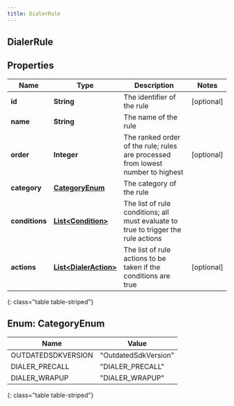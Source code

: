 ```yaml
---
title: DialerRule
---
```

## DialerRule


## Properties

| Name | Type | Description | Notes |
| ------------ | ------------- | ------------- | ------------- |
| **id** | **String** | The identifier of the rule |  [optional] |
| **name** | **String** | The name of the rule |  |
| **order** | **Integer** | The ranked order of the rule; rules are processed from lowest number to highest |  [optional] |
| **category** | [**CategoryEnum**](#CategoryEnum) | The category of the rule |  |
| **conditions** | [**List&lt;Condition&gt;**](Condition.html) | The list of rule conditions; all must evaluate to true to trigger the rule actions |  |
| **actions** | [**List&lt;DialerAction&gt;**](DialerAction.html) | The list of rule actions to be taken if the conditions are true |  [optional] |
{: class="table table-striped"}


<a name="CategoryEnum"></a>

## Enum: CategoryEnum

| Name | Value |
| ---- | ----- |
| OUTDATEDSDKVERSION | &quot;OutdatedSdkVersion&quot; |
| DIALER_PRECALL | &quot;DIALER_PRECALL&quot; |
| DIALER_WRAPUP | &quot;DIALER_WRAPUP&quot; |
{: class="table table-striped"}


